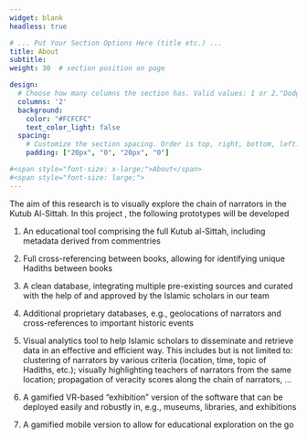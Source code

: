 ```yaml
---
widget: blank
headless: true

# ... Put Your Section Options Here (title etc.) ...
title: About
subtitle:
weight: 30  # section position on page

design:
  # Choose how many columns the section has. Valid values: 1 or 2."DodgerBlue"
  columns: '2'
  background:
    color: "#FCFCFC"
    text_color_light: false
  spacing:
    # Customize the section spacing. Order is top, right, bottom, left.
    padding: ["20px", "0", "20px", "0"]

#<span style="font-size: x-large;">About</span>
#<span style="font-size: large;">
---
```


The aim of this research is to visually explore the chain of narrators in the Kutub Al-Sittah. In this project , the following prototypes will be developed

1. An educational tool comprising the full Kutub al-Sittah, including metadata derived from commentries

2. Full cross-referencing between books, allowing for identifying unique Hadiths between books

3. A clean database, integrating multiple pre-existing sources and curated with the help of and approved by the Islamic scholars in our team

4. Additional proprietary databases, e.g., geolocations of narrators and cross-references to important historic events

5. Visual analytics tool to help Islamic scholars to disseminate and retrieve data in an effective and efficient way. This includes but is not limited to: clustering of narrators by various criteria (location, time, topic of Hadiths, etc.); visually highlighting teachers of narrators from the same location; propagation of veracity scores along the chain of narrators, …

6. A gamified VR-based “exhibition” version of the software that can be deployed easily and robustly in, e.g., museums, libraries, and exhibitions

7. A gamified mobile version to allow for educational exploration on the go
